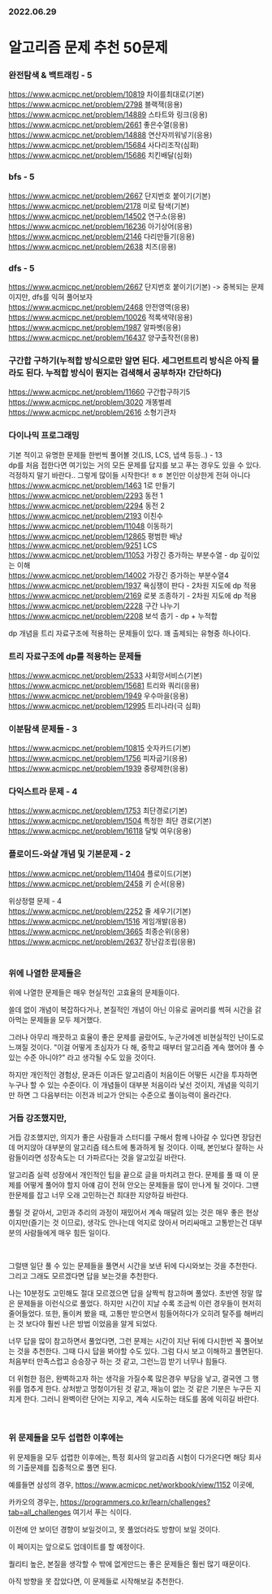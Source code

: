​
### 2022.06.29
# 알고리즘 문제 추천 50문제

### 완전탐색 & 백트래킹 - 5
https://www.acmicpc.net/problem/10819 차이를최대로(기본)       </br>
https://www.acmicpc.net/problem/2798 블랙잭(응용)            </br>
https://www.acmicpc.net/problem/14889 스타트와 링크(응용)      </br>
https://www.acmicpc.net/problem/2661 좋은수열(응용)           </br>
https://www.acmicpc.net/problem/14888 연산자끼워넣기(응용)      </br>
https://www.acmicpc.net/problem/15684 사다리조작(심화)        </br>
https://www.acmicpc.net/problem/15686 치킨배달(심화)          </br>

### bfs - 5
https://www.acmicpc.net/problem/2667 단지번호 붙이기(기본)      </br>
https://www.acmicpc.net/problem/2178 미로 탐색(기본)          </br>
https://www.acmicpc.net/problem/14502 연구소(응용)           </br>
https://www.acmicpc.net/problem/16236 아기상어(응용)          </br>
https://www.acmicpc.net/problem/2146 다리만들기(응용)          </br>
https://www.acmicpc.net/problem/2638 치즈(응용)             </br>

### dfs - 5
https://www.acmicpc.net/problem/2667 단지번호 붙이기(기본) -> 중복되는 문제이지만, dfs를 익혀 풀어보자      </br>
https://www.acmicpc.net/problem/2468 안전영역(응용)                                           </br>
https://www.acmicpc.net/problem/10026 적록색약(응용)                                          </br>
https://www.acmicpc.net/problem/1987 알파벳(응용)                                            </br>
https://www.acmicpc.net/problem/16437 양구출작전(응용)                                         </br>

### 구간합 구하기(누적합 방식으로만 알면 된다. 세그먼트트리 방식은 아직 몰라도 된다. 누적합 방식이 뭔지는 검색해서 공부하자! 간단하다)   </br>
https://www.acmicpc.net/problem/11660 구간합구하기5                                                 </br>
https://www.acmicpc.net/problem/3020 개똥벌레                                                      </br>
https://www.acmicpc.net/problem/2616 소형기관차                                                     </br>

### 다이나믹 프로그래밍
기본 적이고 유명한 문제들 한번씩 풀어볼 것(LIS, LCS, 냅색 등등..) - 13                          </br>
dp를 처음 접한다면 여기있는 거의 모든 문제를 답지를 보고 푸는 경우도 있을 수 있다.                      </br>
걱정하지 말기 바란다.. 그렇게 많이들 시작한다! ㅎㅎ 본인만 이상한게 전혀 아니다                         </br>
https://www.acmicpc.net/problem/1463 1로 만들기                                    </br>
https://www.acmicpc.net/problem/2293 동전 1                                      </br>
https://www.acmicpc.net/problem/2294 동전 2                                      </br>
https://www.acmicpc.net/problem/2193 이친수                                       </br>
https://www.acmicpc.net/problem/11048 이동하기                                     </br>
https://www.acmicpc.net/problem/12865 평범한 배낭                                  </br>
https://www.acmicpc.net/problem/9251 LCS                                        </br>
https://www.acmicpc.net/problem/11053 가장긴 증가하는 부분수열 - dp 깊이있는 이해           </br>
https://www.acmicpc.net/problem/14002 가장긴 증가하는 부분수열4                         </br>
https://www.acmicpc.net/problem/1937 욕심쟁이 판다 - 2차원 지도에 dp 적용                </br>
https://www.acmicpc.net/problem/2169 로봇 조종하기 - 2차원 지도에 dp 적용                </br>
https://www.acmicpc.net/problem/2228 구간 나누기                                   </br>
https://www.acmicpc.net/problem/2208 보석 줍기 - dp + 누적합                         </br>

dp 개념을 트리 자료구조에 적용하는 문제들이 있다. 꽤 출제되는 유형중 하나이다.                          </br>
### 트리 자료구조에 dp를 적용하는 문제들                                                   </br>
https://www.acmicpc.net/problem/2533 사회망서비스(기본)                               </br>
https://www.acmicpc.net/problem/15681 트리와 쿼리(응용)                              </br>
https://www.acmicpc.net/problem/1949 우수마을(응용)                                  </br>
https://www.acmicpc.net/problem/12995 트리나라(극 심화)                              </br>

### 이분탐색 문제들 - 3                                                                </br>
https://www.acmicpc.net/problem/10815 숫자카드(기본)                                  </br>
https://www.acmicpc.net/problem/1756 피자굽기(응용)                                   </br>
https://www.acmicpc.net/problem/1939 중량제한(응용)                                   </br>

### 다익스트라 문제 - 4
https://www.acmicpc.net/problem/1753 최단경로(기본)                                  </br>
https://www.acmicpc.net/problem/1504 특정한 최단 경로(기본)                            </br>
https://www.acmicpc.net/problem/16118 달빛 여우(응용)                                </br>

### 플로이드-와샬 개념 및 기본문제 - 2                                                  </br>
https://www.acmicpc.net/problem/11404 플로이드(기본)                               </br>
https://www.acmicpc.net/problem/2458 키 순서(응용)                                </br>

위상정렬 문제 - 4                                                                 </br>
https://www.acmicpc.net/problem/2252 줄 세우기(기본)                              </br>
https://www.acmicpc.net/problem/1516 게임개발(응용)                               </br>
https://www.acmicpc.net/problem/3665 최종순위(응용)                               </br>
https://www.acmicpc.net/problem/2637 장난감조립(응용)                              </br>
​

### 위에 나열한 문제들은
위에 나열한 문제들은 매우 현실적인 고효율의 문제들이다.

쓸데 없이 개념이 복잡하다거나, 본질적인 개념이 아닌 이유로 골머리를 썩혀 시간을 갉아먹는 문제들을 모두 제거했다.

그러나 아무리 깨끗하고 효율이 좋은 문제를 골랐어도, 누군가에겐 비현실적인 난이도로 느껴질 것이다. "이걸 어떻게 초심자가 다 해, 중학교 때부터 알고리즘 계속 했어야 풀 수 있는 수준 아니야?" 라고 생각될 수도 있을 것이다.

하지만 개인적인 경험상, 문과든 이과든 알고리즘이 처음이든 어떻든 시간을 투자하면 누구나 할 수 있는 수준이다. 이 개념들이 대부분 처음이라 낯선 것이지, 개념을 익히기만 하면 그 다음부터는 이전과 비교가 안되는 수준으로 풀이능력이 올라간다.


### 거듭 강조했지만,
거듭 강조했지만, 의지가 좋은 사람들과 스터디를 구해서 함께 나아갈 수 있다면 장담컨데 머지않아 대부분의 알고리즘 테스트에 통과하게 될 것이다. 이때, 본인보다 잘하는 사람들이라면 성장속도는 더 가파르다는 것을 알고있길 바란다.

알고리즘 실력 성장에서 개인적인 팁을 끝으로 글을 마치려고 한다. 문제를 풀 때 이 문제를 어떻게 풀어야 할지 아얘 감이 전혀 안오는 문제들을 많이 만나게 될 것이다. 그땐 한문제를 잡고 너무 오래 고민하는건 최대한 지양하길 바란다.

풀릴 것 같아서, 고민과 추리의 과정이 재밌어서 계속 매달려 있는 것은 매우 좋은 현상이지만(즐기는 것 이므로), 생각도 안나는데 억지로 앉아서 머리싸매고 고통받는건 대부분의 사람들에게 매우 힘든 일이다.

​

그럴땐 일단 풀 수 있는 문제들을 풀면서 시간을 보낸 뒤에 다시와보는 것을 추천한다. 그리고 그래도 모르겠다면 답을 보는것을 추천한다.

나는 10분정도 고민해도 절대 모르겠으면 답을 살짝씩 참고하며 풀었다. 초반엔 정말 많은 문제들을 이런식으로 풀었다. 하지만 시간이 지날 수록 조금씩 이런 경우들이 현저히 줄어들었다. 또한, 돌이켜 봤을 때, 고통만 받으면서 힘들어하다가 오히려 탈주를 해버리는 것 보다야 훨씬 나은 방법 이었음을 알게 되었다.

너무 답을 많이 참고하면서 풀었다면, 그런 문제는 시간이 지난 뒤에 다시한번 꼭 풀어보는 것을 추천한다. 그때 다시 답을 봐야할 수도 있다. 그럼 다시 보고 이해하고 풀면된다. 처음부터 만족스럽고 승승장구 하는 것 같고, 그런느낌 받기 너무나 힘들다.

더 위험한 점은, 완벽하고자 하는 생각을 가질수록 많은경우 부담을 낳고, 결국엔 그 행위를 멈추게 한다. 상처받고 멍청이가된 것 같고, 재능이 없는 것 같은 기분은 누구든 지치게 한다. 그러니 완벽이란 단어는 지우고, 계속 시도하는 태도를 몸에 익히길 바란다.

​
### 위 문제들을 모두 섭렵한 이후에는
위 문제들을 모두 섭렵한 이후에는, 특정 회사의 알고리즘 시험이 다가온다면 해당 회사의 기출문제를 집중적으로 풀면 된다.

예를들면 삼성의 경우, https://www.acmicpc.net/workbook/view/1152 이곳에,

카카오의 경우는, https://programmers.co.kr/learn/challenges?tab=all_challenges 여기서 푸는 식이다.

이전에 안 보이던 경향이 보일것이고, 못 풀었더라도 방향이 보일 것이다.

이 페이지는 앞으로도 업데이트를 할 예정이다.

퀄리티 높은, 본질을 생각할 수 밖에 없게만드는 좋은 문제들은 훨씬 많기 때문이다.

아직 방향을 못 잡았다면, 이 문제들로 시작해보길 추천한다.

​